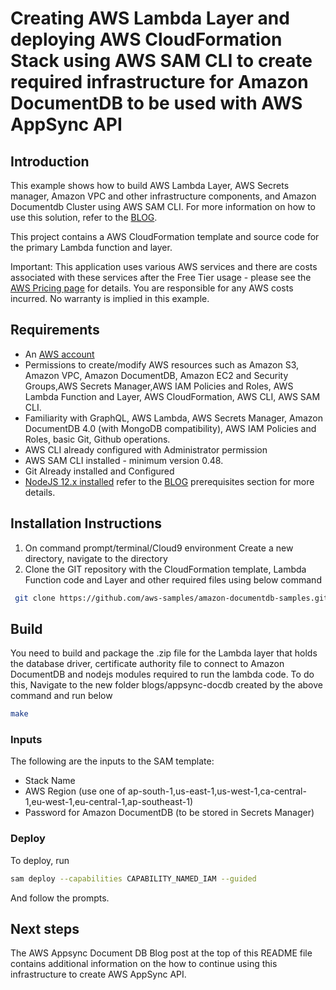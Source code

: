 # Creating AWS Lambda Layer and deploying AWS CloudFormation Stack using AWS SAM CLI to create required infrastructure for Amazon DocumentDB to be used with AWS AppSync API

## Introduction

This example shows how to build AWS Lambda Layer, AWS Secrets manager, Amazon VPC and other infrastructure components, and Amazon Documentdb Cluster using AWS SAM CLI.
For more information on how to use this solution, refer to the [BLOG](https://aws.amazon.com/blogs/database/build-a-graphql-api-for-amazon-documentdb-with-mongodb-compatibility-using-aws-appsync/).

This project contains a AWS CloudFormation template and source code for the primary Lambda function and layer.

Important: This application uses various AWS services and there are costs associated with these services after the Free Tier usage - please see the [AWS Pricing page](https://aws.amazon.com/pricing/) for details. You are responsible for any AWS costs incurred. No warranty is implied in this example.

## Requirements

* An [AWS account](https://portal.aws.amazon.com/gp/aws/developer/registration/index.html) 
* Permissions to create/modify AWS resources such as Amazon S3, Amazon VPC, Amazon DocumentDB, Amazon EC2 and Security Groups,AWS Secrets Manager,AWS IAM Policies and Roles,  AWS Lambda Function and Layer, AWS CloudFormation, AWS CLI, AWS SAM CLI.
* Familiarity with GraphQL, AWS Lambda, AWS Secrets Manager, Amazon DocumentDB 4.0 (with MongoDB compatibility), AWS IAM Policies and Roles, basic Git, Github operations.
* AWS CLI already configured with Administrator permission
* AWS SAM CLI installed - minimum version 0.48.
* Git Already installed and Configured
* [NodeJS 12.x installed](https://nodejs.org/en/download/)
refer to the [BLOG](https://aws.amazon.com/blogs/database/build-a-graphql-api-for-amazon-documentdb-with-mongodb-compatibility-using-aws-appsync/) prerequisites section for more details.

## Installation Instructions

1. On command prompt/terminal/Cloud9 environment Create a new directory, navigate to the directory
2. Clone the GIT repository with the CloudFormation template, Lambda Function code and Layer and other required files using below command

```bash
 git clone https://github.com/aws-samples/amazon-documentdb-samples.git
```
## Build

You need to build and package the .zip file for the Lambda layer that holds the database driver, certificate authority file to connect to Amazon DocumentDB
and nodejs modules required to run the lambda code. 
To do this, Navigate to the new folder blogs/appsync-docdb created by the above command  and run below

```bash
make
```

### Inputs

The following are the inputs to the SAM template:

- Stack Name
- AWS Region (use one of ap-south-1,us-east-1,us-west-1,ca-central-1,eu-west-1,eu-central-1,ap-southeast-1)
- Password for Amazon DocumentDB (to be stored in Secrets Manager)

### Deploy

To deploy, run

```bash
sam deploy --capabilities CAPABILITY_NAMED_IAM --guided
```

And follow the prompts.

## Next steps

The AWS Appsync Document DB Blog post at the top of this README file contains additional information on the how to continue using this infrastructure to create AWS AppSync API.
